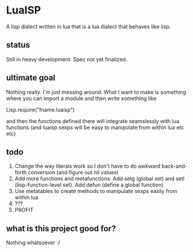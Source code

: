 # LuaISP #
A lisp dialect written in lua that is a lua dialect that behaves like lisp.

## status ##
Still in heavy development. Spec not yet finalized.

## ultimate goal ##
Nothing really. I'm just messing around. What I want to make is something where you can import a module and then write something like

Lisp.require("fname.luaisp")

and then the functions defined there will integrate seamslessly with lua functions (and luaisp sexps will be easy to manipulate from within lua etc etc)

## todo ##
1. Change the way literals work so I don't have to do awkward back-and-forth conversion (and figure out nil values)
2. Add more functions and metafunctions. Add setg (global set) and setl (lisp-function-level set). Add defun (define a global function)
3. Use metatables to create methods to manipulate sexps easily from within lua
4. ???
5. PROFIT

## what is this project good for? ##
Nothing whatsoever :/
